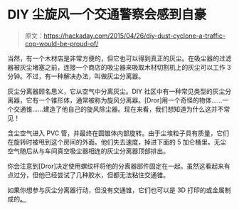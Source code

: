 # DIY 尘旋风一个交通警察会感到自豪

> 原文：<https://hackaday.com/2015/04/26/diy-dust-cyclone-a-traffic-cop-would-be-proud-of/>

当然，有一个木材店是非常方便的，但它也可以得到真正的灰尘。在吸尘器的过滤器被灰尘堵塞之前，连接一个商店的吸尘器来吸取木材切割机上的灰尘可以工作 3 分钟。不过，有一种解决办法，叫做灰尘分离器。

灰尘分离器顾名思义，它从空气中分离灰尘。DIY 社区中有一种常见类型的灰尘分离器，它有一个锥形体，通常被称为旋风分离器。[Dror]用一个奇怪的物体……一个交通锥……建造了他自己的旋风除尘器。现在来看，我们想知道为什么这并不常见！

含尘空气进入 PVC 管，并最终在圆锥体内部旋转。由于尘埃粒子具有质量，它们在旋转时被甩到这个房间的外面。他们失去速度，掉进下面的 5 加仑桶里。无尘空气随后从与车间真空吸尘器相连的灰尘分离器顶部排出。

你会注意到[Dror]决定使用螺纹杆将他的分离器部件固定在一起。虽然这看起来有点过分，但他已经尝试了几种胶水，但都无法粘住交通锥。

如果你想参与灰尘分离器行动，但没有交通锥，它们也可以是 3D 打印的或金属制成的[。](http://hackaday.com/2014/02/24/cyclone-dust-collector-requires-no-bags-or-filters/)